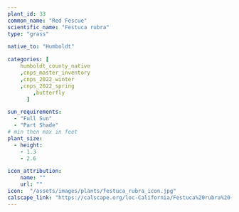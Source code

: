 ```yaml
---
plant_id: 33
common_name: "Red Fescue"
scientific_name: "Festuca rubra"
type: "grass"

native_to: "Humboldt"

categories: [
    humboldt_county_native
    ,cnps_master_inventory
    ,cnps_2022_winter
    ,cnps_2022_spring
        ,butterfly
      ]

sun_requirements:
  - "Full Sun"
  - "Part Shade"
# min then max in feet
plant_size:
  - height: 
    - 1.3
    - 2.6

icon_attribution: 
    name: ""
    url: ""
icon:  "/assets/images/plants/festuca_rubra_icon.jpg"
calscape_link: "https://calscape.org/loc-California/Festuca%20rubra%20(Red%20Fescue)"
---
```



